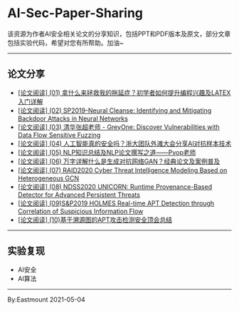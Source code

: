 # AI-Sec-Paper-Sharing
该资源为作者AI安全相关论文的分享知识，包括PPT和PDF版本及原文，部分文章包括实验代码，希望对您有所帮助。加油~


---

## 论文分享

- [[论文阅读] (01) 拿什么来拯救我的拖延症？初学者如何提升编程兴趣及LATEX入门详解](https://blog.csdn.net/Eastmount/article/details/106886194)
- [[论文阅读] (02) SP2019-Neural Cleanse: Identifying and Mitigating Backdoor Attacks in Neural Networks](https://blog.csdn.net/Eastmount/article/details/107283275)
- [[论文阅读] (03) 清华张超老师 - GreyOne: Discover Vulnerabilities with Data Flow Sensitive Fuzzing](https://blog.csdn.net/Eastmount/article/details/107825286)
- [[论文阅读] (04) 人工智能真的安全吗？浙大团队外滩大会分享AI对抗样本技术](https://blog.csdn.net/Eastmount/article/details/108890639)
- [[论文阅读] (05) NLP知识总结及NLP论文撰写之道——Pvop老师](https://blog.csdn.net/Eastmount/article/details/109825633)
- [[论文阅读] (06) 万字详解什么是生成对抗网络GAN？经典论文及案例普及](https://blog.csdn.net/Eastmount/article/details/115346166)
- [[论文阅读] (07) RAID2020 Cyber Threat Intelligence Modeling Based on Heterogeneous GCN](https://blog.csdn.net/Eastmount/article/details/115346215)
- [[论文阅读] (08) NDSS2020 UNICORN: Runtime Provenance-Based Detector for Advanced Persistent Threats](https://blog.csdn.net/Eastmount/article/details/118913235)
- [[论文阅读] (09)S&P2019 HOLMES Real-time APT Detection through Correlation of Suspicious Information Flow](https://blog.csdn.net/Eastmount/article/details/118943095)
- [[论文阅读] (10)基于溯源图的APT攻击检测安全顶会总结](https://blog.csdn.net/Eastmount/article/details/120555733)

---

## 实验复现


- AI安全
- AI算法

---

By:Eastmount 2021-05-04
